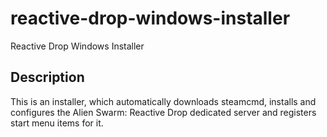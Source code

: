 # reactive-drop-windows-installer

Reactive Drop Windows Installer

## Description

This is an installer, which automatically downloads steamcmd, installs and configures the Alien Swarm: Reactive Drop dedicated server and registers start menu items for it.
